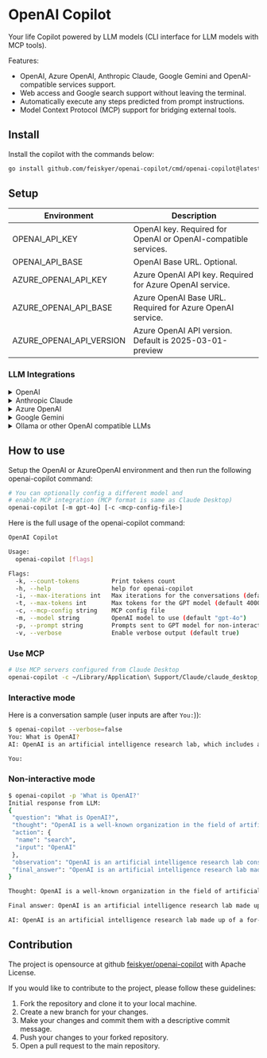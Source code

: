 # OpenAI Copilot

Your life Copilot powered by LLM models (CLI interface for LLM models with MCP tools).

Features:

* OpenAI, Azure OpenAI, Anthropic Claude, Google Gemini and OpenAI-compatible services support.
* Web access and Google search support without leaving the terminal.
* Automatically execute any steps predicted from prompt instructions.
* Model Context Protocol (MCP) support for bridging external tools.

## Install

Install the copilot with the commands below:

```sh
go install github.com/feiskyer/openai-copilot/cmd/openai-copilot@latest
```

## Setup

| Environment | Description |
|-------------|-------------|
| OPENAI_API_KEY | OpenAI key. Required for OpenAI or OpenAI-compatible services. |
| OPENAI_API_BASE | OpenAI Base URL. Optional. |
| AZURE_OPENAI_API_KEY | Azure OpenAI API key. Required for Azure OpenAI service. |
| AZURE_OPENAI_API_BASE | Azure OpenAI Base URL. Required for Azure OpenAI service. |
| AZURE_OPENAI_API_VERSION | Azure OpenAI API version. Default is 2025-03-01-preview |

### LLM Integrations

<details>
<summary>OpenAI</summary>

Set the OpenAI [API key](https://platform.openai.com/account/api-keys) as the `OPENAI_API_KEY` environment variable to enable OpenAI functionality.
</details>

<details>
<summary>Anthropic Claude</summary>

Anthropic Claude provides an [OpenAI compatible API](https://docs.anthropic.com/en/api/openai-sdk), so it could be used by using following config:

- `OPENAI_API_KEY=<your-anthropic-key>`
- `OPENAI_API_BASE='https://api.anthropic.com/v1/'`

</details>

<details>

<summary>Azure OpenAI</summary>

For [Azure OpenAI service](https://learn.microsoft.com/en-us/azure/cognitive-services/openai/quickstart?tabs=command-line&pivots=rest-api#retrieve-key-and-endpoint), set the following environment variables:

- `AZURE_OPENAI_API_KEY=<your-api-key>`
- `AZURE_OPENAI_API_BASE=https://<replace-this>.openai.azure.com/`
- `AZURE_OPENAI_API_VERSION=2025-03-01-preview`

</details>

<details>
<summary>Google Gemini</summary>

Google Gemini provides an OpenAI compatible API, so it could be used by using following config:

- `OPENAI_API_KEY=<your-google-ai-key>`
- `OPENAI_API_BASE='https://generativelanguage.googleapis.com/v1beta/openai/'`

</details>

<details>
<summary>Ollama or other OpenAI compatible LLMs</summary>

For Ollama or other OpenAI compatible LLMs, set the following environment variables:

- `OPENAI_API_KEY=<your-api-key>`
- `OPENAI_API_BASE='http://localhost:11434/v1'` (or your own base URL)

</details>

## How to use

Setup the OpenAI or AzureOpenAI environment and then run the following openai-copilot command:

```sh
# You can optionally config a different model and
# enable MCP integration (MCP format is same as Claude Desktop)
openai-copilot [-m gpt-4o] [-c <mcp-config-file>]
```

Here is the full usage of the openai-copilot command:

```sh
OpenAI Copilot

Usage:
  openai-copilot [flags]

Flags:
  -k, --count-tokens         Print tokens count
  -h, --help                 help for openai-copilot
  -i, --max-iterations int   Max iterations for the conversations (default 10)
  -t, --max-tokens int       Max tokens for the GPT model (default 4000)
  -c, --mcp-config string    MCP config file
  -m, --model string         OpenAI model to use (default "gpt-4o")
  -p, --prompt string        Prompts sent to GPT model for non-interactive mode. If not set, interactive mode is used
  -v, --verbose              Enable verbose output (default true)
```

### Use MCP

```sh
# Use MCP servers configured from Claude Desktop
openai-copilot -c ~/Library/Application\ Support/Claude/claude_desktop_config.json
```

### Interactive mode

Here is a conversation sample (user inputs are after `You:`)):

```sh
$ openai-copilot --verbose=false
You: What is OpenAI?
AI: OpenAI is an artificial intelligence research lab, which includes a for-profit arm, OpenAI LP, and its parent company, the non-profit OpenAI Inc. Their mission is to ensure that artificial general intelligence (AGI) benefits all of humanity. They aim to build safe and beneficial AGI, and are also committed to aiding others in achieving this outcome.

You:
```

### Non-interactive mode

```sh
$ openai-copilot -p 'What is OpenAI?'
Initial response from LLM:
{
 "question": "What is OpenAI?",
 "thought": "OpenAI is a well-known organization in the field of artificial intelligence. I should provide a brief description of it.",
 "action": {
  "name": "search",
  "input": "OpenAI"
 },
 "observation": "OpenAI is an artificial intelligence research lab consisting of the for-profit arm OpenAI LP and its parent company, the non-profit OpenAI Inc. OpenAI's mission is to ensure that artificial general intelligence (AGI) benefits all of humanity. They aim to build safe and beneficial AGI directly, but are also committed to aiding others in achieving this outcome.",
 "final_answer": "OpenAI is an artificial intelligence research lab made up of a for-profit arm, OpenAI LP, and its parent company, the non-profit OpenAI Inc. Their mission is to ensure that artificial general intelligence (AGI) benefits all of humanity. They aim to directly build safe and beneficial AGI, but are also committed to aiding others in achieving this outcome."
}

Thought: OpenAI is a well-known organization in the field of artificial intelligence. I should provide a brief description of it.

Final answer: OpenAI is an artificial intelligence research lab made up of a for-profit arm, OpenAI LP, and its parent company, the non-profit OpenAI Inc. Their mission is to ensure that artificial general intelligence (AGI) benefits all of humanity. They aim to directly build safe and beneficial AGI, but are also committed to aiding others in achieving this outcome.

AI: OpenAI is an artificial intelligence research lab made up of a for-profit arm, OpenAI LP, and its parent company, the non-profit OpenAI Inc. Their mission is to ensure that artificial general intelligence (AGI) benefits all of humanity. They aim to directly build safe and beneficial AGI, but are also committed to aiding others in achieving this outcome.
```

## Contribution

The project is opensource at github [feiskyer/openai-copilot](https://github.com/feiskyer/openai-copilot) with Apache License.

If you would like to contribute to the project, please follow these guidelines:

1. Fork the repository and clone it to your local machine.
2. Create a new branch for your changes.
3. Make your changes and commit them with a descriptive commit message.
4. Push your changes to your forked repository.
5. Open a pull request to the main repository.
